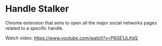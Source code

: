 # Handle Stalker
Chrome extension that aims to open all the major social networks pages related to a specific handle.

Watch video: https://www.youtube.com/watch?v=P6GE1JLifqQ
